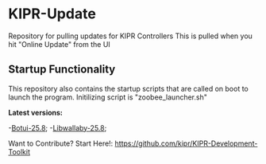 # KIPR-Update
Repository for pulling updates for KIPR Controllers
This is pulled when you hit "Online Update" from the UI

## Startup Functionality
This repository also contains the startup scripts that are called on boot to launch the program. Initilizing script is "zoobee_launcher.sh"

**Latest versions:**

  -[Botui-25.8](https://github.com/kipr/botui);
  -[Libwallaby-25.8](https://github.com/kipr/libwallaby);
  
  Want to Contribute? Start Here!:
  https://github.com/kipr/KIPR-Development-Toolkit
